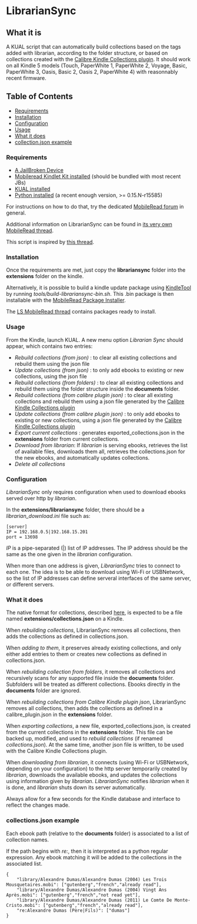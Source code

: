 # LibrarianSync


## What it is

A KUAL script that can automatically build collections based on the tags added
with librarian, according to the folder structure, or based on collections
created with the [Calibre Kindle Collections plugin](http://www.mobileread.com/forums/showthread.php?t=244202).
It should work on all Kindle 5 models (Touch, PaperWhite 1, PaperWhite 2, Voyage, Basic, PaperWhite 3, Oasis, Basic 2, Oasis 2, PaperWhite 4) with
reasonnably recent firmware.

## Table of Contents

- [Requirements](#requirements-1)
- [Installation](#installation)
- [Configuration](#configuration-1)
- [Usage](#usage-1)
- [What it does](#what-it-does)
- [collection.json example](#collectionsjson-example)

### Requirements


- [A JailBroken Device](https://wiki.mobileread.com/wiki/5_x_Jailbreak)
- [Mobileread Kindlet Kit installed](http://www.mobileread.com/forums/showthread.php?t=233932) (should be bundled with most recent JBs)
- [KUAL installed](http://www.mobileread.com/forums/showthread.php?t=203326)
- [Python installed](http://www.mobileread.com/forums/showthread.php?t=225030) (a recent enough version, >= 0.15.N-r15585)

For instructions on how to do that, try the dedicated
[MobileRead forum](http://www.mobileread.com/forums/forumdisplay.php?f=150) in
general.

Additional information on LibrarianSync can be found in [its very own MobileRead thread](http://www.mobileread.com/forums/showthread.php?p=2903535).


This script is inspired by
[this thread](http://www.mobileread.com/forums/showthread.php?t=160855).

### Installation

Once the requirements are met, just copy the **librariansync** folder into the
**extensions** folder on the kindle.

Alternatively, it is possible to build a kindle update package using
[KindleTool](https://github.com/NiLuJe/KindleTool) by running
*tools/build-librariansync-bin.sh*.
This .bin package is then installable with the [MobileRead Package Installer](http://www.mobileread.com/forums/showthread.php?t=251143).

The [LS MobileRead thread](http://www.mobileread.com/forums/showthread.php?p=2903535) contains packages ready to install.

### Usage

From the Kindle, launch KUAL. A new menu option *Librarian Sync* should appear,
which contains two entries:

- *Rebuild collections (from json)* :
    to clear all existing collections and rebuild them using the json file
- *Update collections (from json)* :
    to only add ebooks to existing or new collections, using the json file
- *Rebuild collections (from folders)* :
    to clear all existing collections and rebuild them using the folder structure
    inside the **documents** folder.
- *Rebuild collections (from calibre plugin json)* :
    to clear all existing collections and rebuild them using a json file generated
    by the [Calibre Kindle Collections plugin](http://www.mobileread.com/forums/showthread.php?t=244202)
- *Update collections (from calibre plugin json)* :
    to only add ebooks to existing or new collections, using a json file generated
    by the [Calibre Kindle Collections plugin](http://www.mobileread.com/forums/showthread.php?t=244202)
- *Export current collections* :
    generates exported_collections.json in the **extensions** folder from current
    collections.
- *Download from librarian*:
    If *librarian* is serving ebooks, retrieves the list of available files,
    downloads them all, retrieves the collections.json for the new ebooks, and
    automatically updates collections.
- *Delete all collections*


### Configuration

*LibrarianSync* only requires configuration when used to download ebooks served
over http by *librarian*.

In the **extensions/librariansync** folder, there should be a *librarian_download.ini*
file such as:

    [server]
    IP = 192.168.0.5|192.168.15.201
    port = 13698


*IP* is a pipe-separated (|) list of IP addresses.
The IP address should be the same as the one given in the *librarian* configuration.

When more than one address is given, *LibrarianSync* tries to connect to each one.
The idea is to be able to download using Wi-Fi or USBNetwork, so the list of IP
addresses can define serveral interfaces of the same server, or different servers.

### What it does

The native format for collections, described [here](#collectionsjson-example),
is expected to be a file named **extensions/collections.json** on a Kindle.


When *rebuilding collections*, LibrarianSync removes all collections, then adds
the collections as defined in collections.json.

When *adding to them*, it preserves already existing collections, and only either
add entries to them or creates new collections as defined in collections.json.

When *rebuilding collection from folders*, it removes all collections and
recursively scans for any supported file inside the **documents** folder.
Subfolders will be treated as different collections.
Ebooks directly in the **documents** folder are ignored.

When *rebuilding collections from Calibre Kindle plugin json*, LibrarianSync
removes all collections, then adds the collections as defined in a
calibre_plugin.json in the **extensions** folder.

When *exporting collections*, a new file, exported_collections.json, is created
from the current collections in the **extensions** folder. This file can be
backed up, modified, and used to *rebuild collections* (if renamed
*collections.json*).
At the same time, another json file is written, to be used with the Calibre
Kindle Collections plugin.

When *downloading from librarian*, it connects (using Wi-Fi or USBNetwork, depending
on your configuration) to the http server temporarily created by *librarian*,
downloads the available ebooks, and updates the collections using information given
by *librarian*.
*LibrarianSync* notifies *librarian* when it is done, and *librarian* shuts down
its server automatically.

Always allow for a few seconds for the Kindle database and interface to reflect the
changes made.

### collections.json example

Each ebook path (relative to the **documents** folder) is associated to a
list of collection names.

If the path begins with *re:*, then it is interpreted as a python regular
expression.
Any ebook matching it will be added to the collections in the associated list.

    {
        "library/Alexandre Dumas/Alexandre Dumas (2004) Les Trois Mousquetaires.mobi": ["gutenberg","french","already read"],
        "library/Alexandre Dumas/Alexandre Dumas (2004) Vingt Ans Après.mobi": ["gutenberg","french","not read yet"],
        "library/Alexandre Dumas/Alexandre Dumas (2011) Le Comte De Monte-Cristo.mobi": ["gutenberg","french","already read"],
        "re:Alexandre Dumas (Père|Fils)": ["dumas"]
    }

